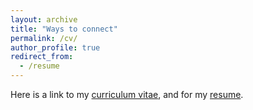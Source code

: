 ```yaml
---
layout: archive
title: "Ways to connect"
permalink: /cv/
author_profile: true
redirect_from:
  - /resume
---
```


Here is a link to my [curriculum vitae](https://github.com/ashleymaeconard/ashleymaeconard.github.io/raw/master/files/cv_conard.pdf), and for my [resume](https://github.com/ashleymaeconard/ashleymaeconard.github.io/raw/master/files/resume_conard.pdf).

<!-- Please connect with me using the sources provided on the left sidebar. I am excited to connect with you.

I am currently a post-doc in [Biostatistics](https://www.brown.edu/academics/public-health/biostats/home) at Brown with [Dr. Lorin Crawford](http://www.lorincrawford.com/). I will be joining [Microsoft Research](https://www.microsoft.com/en-us/research/lab/microsoft-research-cambridge/) this fall. 

I completed a Ph.D. in [Computer Science](https://cs.brown.edu/) and [Computational Biology](https://ccmb.brown.edu/) from [Brown University](https://www.brown.edu/), as an NSF Graduate Research Fellow. My research focuses on building interpretable methods (statistical and Bayesian), tools, and associated platforms which integrate temporal (i.e. time-series) and multi-omics data to study gene regulation in development and disease. I have expertise working on small and imbalanced data problems in fruit fly and human, across the domains of cancer, neuroscience, and development. I believe that platforms should be accessible to provide causal mechanisms on user-friendly platforms that scale, thereby enabling non-coding researchers to develop accurate follow-up experimentation and diagnostics. I received my Ph.D. in [Computer Science](https://cs.brown.edu/) and [Computational Biology](https://ccmb.brown.edu/) from Brown. I did so in collaboration with my advisors [Dr. Erica Larschan](https://www.larschanlab.com/) (molecular biology), [Dr. Lorin Crawford](http://www.lcrawlab.com/home.html) (biostatistics), and [Dr. Charles Lawrence](https://en.wikipedia.org/wiki/Charles_Lawrence_(mathematician)) (applied math).

In 2022, I spent some time working with [Phenome Health](https://phenomehealth.org/) through [Deloitte](https://www2.deloitte.com/us/en.html) as their computational biologist. I co-lead initiatives in areas of data infrastructure, scientific vertical, and methods development. In fall 2021 I took part in an apprentiship at Google Cloud working on multi-omic modeling, and in summer 2021 I worked with the Biomedical Computing Team within Health Futures at Microsoft Research. I developed and co-developed 3 methods in areas of cancer, ALS, and Parkinson's.

During my Master's in Computer Science at Brown and Princeton, I focused on modeling subclonal drivers in cancer. During that time, I served on the Board of Trustees for AnitaB.org and instituted several successful programs. I also served as ISCB Student Council Finance Chair, where I secured numerous continuing financial partnerships. I was a Fulbright Research Scholar using game theory to identify protein binding preferences, and subsequently served on the National Fulbright Association Board of Trustees. I hold a Computer Science and Biochemistry degree from DePauw University, and spent time outside of school doing research projects at Microsoft Research Health Futures, MIT Lincoln Laboratory, Google, Vanderbilt University, Eli Lilly, Deloitte, and Phenome Health. -->


<!-- <object width="400" height="500" type="application/pdf" data="files/resume_conard.pdf?#zoom=85&scrollbar=0&toolbar=0&navpanes=0">
    <p>PDF cannot be displayed.</p>
</object> -->
